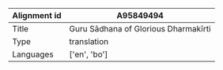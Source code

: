 |Alignment id | A95849494
| --- | --- 
|Title | Guru Sādhana of Glorious Dharmakīrti 
|Type | translation
|Languages | ['en', 'bo']